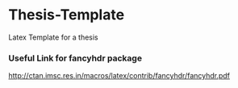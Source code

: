 # Thesis-Template
Latex Template for a thesis

### Useful Link for fancyhdr package
http://ctan.imsc.res.in/macros/latex/contrib/fancyhdr/fancyhdr.pdf
